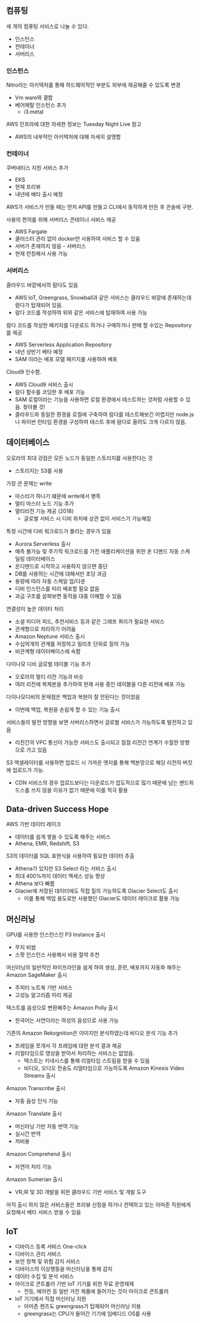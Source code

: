 ## 컴퓨팅

세 개의 컴퓨팅 서비스로 나눌 수 있다.

* 인스턴스
* 컨테이너
* 서버리스



### 인스턴스

Nitro라는 아키텍처를 통해 하드웨어적인 부분도 외부에 제공해줄 수 있도록 변경

* Vm ware와 결합
* 베어메탈 인스턴스 추가
  * i3.metal

AWS 인프라에 대한 자세한 정보는 Tuesday Night Live 참고

* AWS의 내부적인 아키텍처에 대해 자세히 설명함



### 컨테이너

쿠버네티스 지원 서비스 추가

* EKS
* 현재 프리뷰
* 내년에 베타 출시 예정

AWS가 서비스가 만들 때는 먼저 API를 만들고 CLI에서 동작하게 만든 후 콘솔에 구현.

사용의 편의를 위해 서버리스 콘테이너 서비스 제공

* AWS Fargate
* 클러스터 관리 없이 docker만 사용하여 서비스 할 수 있음
* 서버가 존재하지 않음 - 서버리스
* 현재 런칭해서 사용 가능



### 서버리스

클라우드 바깥에서의 람다도 있음

* AWS IoT, Greengrass, Snowball과 같은 서비스는 클라우드 바깥에 존재하는데 람다가 탑재되어 있음.
* 람다 코드를 작성하여 위와 같은 서비스에 탑재하여 사용 가능

람다 코드를 작성한 패키지를 다운로드 하거나 구매하거나 판매 할 수있는 Repository를 제공

* AWS Serverless Application Repository
* 내년 상반기 베타 예정
* SAM 이라는 배포 모델 패키지를 사용하여 배포

Cloud9 인수함.

* AWS Cloud9 서비스 출시
* 람다 함수를 코딩한 후 배포 가능
* SAM 로컬이라는 기능을 사용하면 로컬 환경에서 테스트하는 것처럼 사용할 수 있음. 찾아볼 것!
* 클라우드와 동일한 환경을 로컬에 구축하여 람다를 테스트해보긴 어렵지만 node.js 나 파이썬 런타임 환경을 구성하여 테스트 후에 람다로 올려도 크게 다르지 않음.





## 데이터베이스

오로라의 최대 강점은 모든 노드가 동일한 스토리지를 사용한다는 것

* 스토리지는 S3를 사용

가장 큰 문제는 write

* 마스터가 하나기 떄문에 write에서 병목
* 멀티 마스터 노드 기능 추가
* 멀티리전 기능 제공 (2018)
  * 글로벌 서비스 시 디비 위치에 상관 없이 서비스가 가능해짐

특정 시간에 디비 워크로드가 몰리는 경우가 있음

* Aurora Serverless 출시
* 예측 불가능 및 주기적 워크로드를 가진 애플리케이션을 위한 온 디멘드 자동 스케일링 데이터베이스
* 온디맨드로 시작하고 사용하지 않으면 중단
* DB를 사용하는 시간에 대해서만 초당 과금
* 용량에 따라 자동 스케일 업/다운
* 디비 인스턴스를 미리 배포할 필요 없음
* 과금 구조를 살펴보면 동작을 대충 이해할 수 있음

연결성이 높은 데이터 처리

* 소셜 미디어 피드, 추천서비스 등과 같은 그래프 쿼리가 필요한 서비스
* 관계형으로 처리하기 어려움
* Amazon Neptune 서비스 출시
* 수십억개의 관계를 저장하고 밀리초 단위로 질의 가능
* 비관계형 데이터베이스에 속함

다이나모 디비 글로벌 테이블 기능 추가

* 오로라의 멀티 리전 기능과 비슷
* 여러 리전에 복제본을 추가하여 현재 사용 중인 테이블을 다른 리전에 배포 가능

다이나모디비의 문제점은 백업과 복원이 잘 안된다는 것이었음

* 이번에 백업, 복원을 손쉽게 할 수 있는 기능 출시

서비스들의 발전 방향을 보면 서버리스하면서 글로벌 서비스가 가능하도록 발전하고 있음

* 리전간의 VPC 통신이 가능한 서비스도 출시되고 점점 리전간 연계가 수월한 방향으로 가고 있음

S3 엑셀레이터를 사용하면 업로드 시 가까운 엣지를 통해 백본망으로 해당 리전의 버킷에 업로드가 가능.

* CDN 서비스의 경우 업로드보다는 다운로드가 압도적으로 많기 때문에 남는 밴드위드스를 쓰지 않을 이유가 없기 때문에 이를 적극 활용



## Data-driven Success Hope

AWS 기반 데이터 레이크

* 데이터를 쉽게 쌓을 수 있도록 해주는 서비스
* Athena, EMR, Redshift, S3

S3의 데이터를 SQL 표현식을 사용하여 필요한 데이터 추출

* Athena가 있지만 S3 Select 라는 서비스 출시
* 최대 400%까지 데이터 액세스 성능 향상
* Athena 보다 빠름
* Glacier에 저장된 데이터에도 직접 질의 가능하도록 Glacier Select도 출시
  * 이를 통해 백업 용도로만 사용했던 Glacier도 데이터 레이크로 활용 가능



## 머신러닝

GPU를 사용한 인스턴스인 P3 Instance 출시

* 무지 비쌈
* 스팟 인스턴스 사용해서 비용 절약 추천

머신러닝의 일반적인 파이프라인을 쉽게 하여 생성, 훈련, 배포까지 자동화 해주는 Amazon SageMaker 출시

* 주피터 노트북 기반 서비스
* 고성능 알고리즘 미리 제공

텍스트를 음성으로 변환해주는 Amazon Polly 출시

* 한국어는 서연이라는 여성의 음성으로 사용 가능

기존의 Amazon Rekognition은 이미지만 분석하였는데 비디오 분석 기능 추가

* 프레임을 쪼개서 각 프레임에 대한 분석 결과 제공
* 리얼타임으로 영상을 받아서 처리하는 서비스는 없었음.
  * 텍스트는 키네시스를 통해 리얼타임 스트림을 받을 수 있음
  * 비디오, 오디오 전송도 리얼타임으로 가능하도록 Amazon Kinesis Video Streams 출시

Amazon Transcribe 출시

* 자동 음성 인식 기능

Amazon Translate 출시

* 머신러닝 기반 자동 번역 기능
* 실시간 번역
* 저비용

Amazon Comprehend 출시

* 자연어 처리 기능

Amazon Sumerian 출시

* VR,IR 및 3D 개발을 위한 클라우드 기반 서비스 및 개발 도구

아직 출시 하지 않은 서비스들은 프리뷰 신청을 하거나 컨택하고 있는 아마존 직원에게 요청해서 베타 서비스 받을 수 있음



## IoT

* 디바이스 등록 서비스 One-click
* 디바이스 관리 서비스
* 보안 정책 및 위험 감지 서비스
* 디바이스의 이상행동을 머신러닝을 통해 감지
* 데이터 수집 및 분석 서비스
* 마이크로 콘트롤러 기반 IoT 기기를 위한 무료 운영체제
  * 전등, 에어컨 등 일반 가전 제품에 들어가는 것이 마이크로 콘트롤러
* IoT 기기에서 직접 머신러닝 지원
  * 아마존 렌즈도 greengrass가 탑재되어 머신러닝 이용
  * greengrass는 CPU가 들어간 기기에 임베디드 OS를 사용

